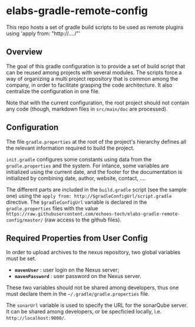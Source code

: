 
# elabs-gradle-remote-config
This repo hosts a set of gradle build scripts to be used as remote plugins using 'apply from: "http://..../"'

## Overview 

The goal of this gradle configuration is to provide a set of build script that can be reused among projects with several modules. The scripts force a way of organizing a multi project repository that is common among the company, in order to facilitate grasping the code architecture. It also centralize the configuration in one file.

Note that with the current configuration, the root project should not contain any code (though, markdown files in ```src/main/doc``` are processed).

## Configuration

The file ```gradle.properties``` at the root of the project's hierarchy defines all the relevant information required to build the project.

```init.gradle``` configures some constants using data from the ```gradle.properties``` and the system. For intance, some variables are initialized using the current date, and the footer for the documentation is initialized by combining date, author, website, contact, ....

The different parts are included in the ```build.gradle``` script (see the sample one) using the ```apply from: http://$gradleConfigUrl/script.gradle``` directive. The ```$gradleConfigUrl``` variable is declared in the ```gradle.properties``` files with the value ```https://raw.githubusercontent.com/echoes-tech/elabs-gradle-remote-config/master/``` (raw access to the github files).

## Required Properties from User Config

In order to upload archives to the nexus repository, two global variables must be set. 
  * **```mavenUser```** : user login on the Nexus server;
  * **```mavenPassword```** : user password on the Nexus server.

These two variables should not be shared among developers, thus one must declare them in the ```~/.gradle/gradle.properties``` file.

The ```sonarUrl``` variable is used to specify the URL for the sonarQube server. It can be shared among developers, or be specficied locally, i.e. ```http://localhost:9000/```.

